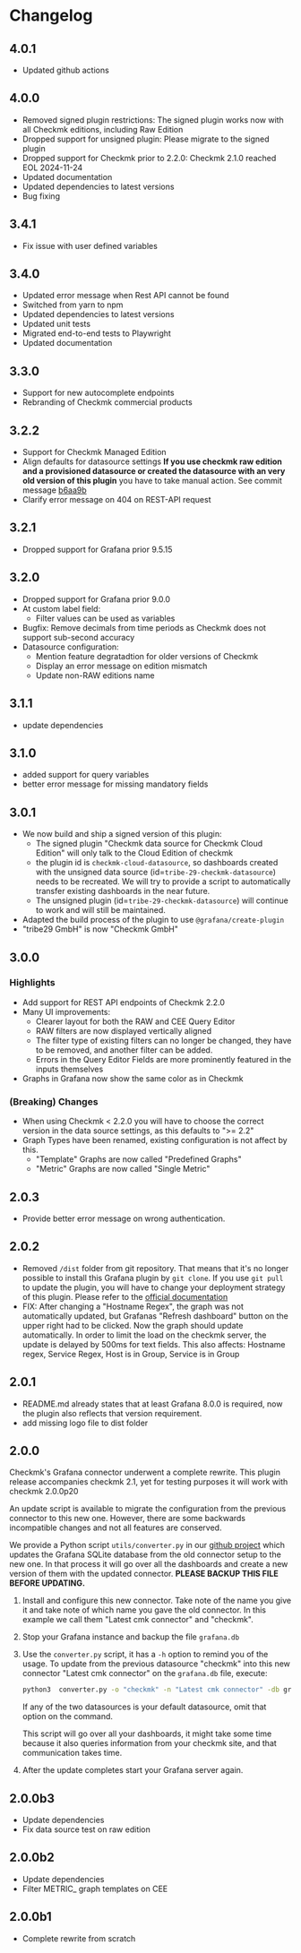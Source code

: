 # Changelog

[//]: # 'The ci will use the first section starting with `##` as release notes.'
## 4.0.1
- Updated github actions


## 4.0.0
- Removed signed plugin restrictions: The signed plugin works now with all Checkmk editions, including Raw Edition
- Dropped support for unsigned plugin: Please migrate to the signed plugin
- Dropped support for Checkmk prior to 2.2.0: Checkmk 2.1.0 reached EOL 2024-11-24
- Updated documentation
- Updated dependencies to latest versions
- Bug fixing

## 3.4.1
- Fix issue with user defined variables

## 3.4.0
- Updated error message when Rest API cannot be found
- Switched from yarn to npm
- Updated dependencies to latest versions
- Updated unit tests
- Migrated end-to-end tests to Playwright
- Updated documentation

## 3.3.0
- Support for new autocomplete endpoints
- Rebranding of Checkmk commercial products


## 3.2.2
- Support for Checkmk Managed Edition
- Align defaults for datasource settings
**If you use checkmk raw edition and a provisioned datasource or created
the datasource with an very old version of this plugin** you have to take
manual action. See commit message [b6aa9b](https://github.com/Checkmk/grafana-checkmk-datasource/commit/b6aa99bff9dc4ab522d0b4eecd826dd694fcd606 "b6aa9b")
- Clarify error message on 404 on REST-API request

## 3.2.1

- Dropped support for Grafana prior 9.5.15

## 3.2.0

- Dropped support for Grafana prior 9.0.0
- At custom label field:
    - Filter values can be used as variables
- Bugfix: Remove decimals from time periods as Checkmk does not support sub-second accuracy
- Datasource configuration:
    - Mention feature degratadtion for older versions of Checkmk
    - Display an error message on edition mismatch
    - Update non-RAW editions name

## 3.1.1

- update dependencies

## 3.1.0

- added support for query variables
- better error message for missing mandatory fields

## 3.0.1

- We now build and ship a signed version of this plugin:
    - The signed plugin "Checkmk data source for Checkmk Cloud Edition" will
      only talk to the Cloud Edition of checkmk
    - the plugin id is `checkmk-cloud-datasource`, so dashboards created with
      the unsigned data source (id=`tribe-29-checkmk-datasource`) needs to be
      recreated. We will try to provide a script to automatically transfer
      existing dashboards in the near future.
    - The unsigned plugin (id=`tribe-29-checkmk-datasource`) will continue to
      work and will still be maintained.
- Adapted the build process of the plugin to use `@grafana/create-plugin`
- "tribe29 GmbH" is now "Checkmk GmbH"

## 3.0.0

### Highlights

- Add support for REST API endpoints of Checkmk 2.2.0
- Many UI improvements:
    - Clearer layout for both the RAW and CEE Query Editor
    - RAW filters are now displayed vertically aligned
    - The filter type of existing filters can no longer be changed, they have
      to be removed, and another filter can be added.
    - Errors in the Query Editor Fields are more prominently featured in the
      inputs themselves
- Graphs in Grafana now show the same color as in Checkmk

### (Breaking) Changes

* When using Checkmk < 2.2.0 you will have to choose the correct version in the
  data source settings, as this defaults to ">= 2.2"
* Graph Types have been renamed, existing configuration is not affect by this.
    * "Template" Graphs are now called "Predefined Graphs"
    * "Metric" Graphs are now called "Single Metric"


## 2.0.3

- Provide better error message on wrong authentication.

## 2.0.2

- Removed `/dist` folder from git repository. That means that it's no longer
  possible to install this Grafana plugin by `git clone`. If you use `git pull`
  to update the plugin, you will have to change your deployment strategy of
  this plugin. Please refer to the [official documentation][1]
- FIX: After changing a "Hostname Regex", the graph was not automatically
  updated, but Grafanas "Refresh dashboard" button on the upper right had
  to be clicked. Now the graph should update automatically. In order to
  limit the load on the checkmk server, the update is delayed by 500ms for
  text fields.
  This also affects: Hostname regex, Service Regex, Host is in Group,
  Service is in Group

[1]: https://docs.checkmk.com/2.1.0/en/grafana.html

## 2.0.1

- README.md already states that at least Grafana 8.0.0 is required, now the
  plugin also reflects that version requirement.
- add missing logo file to dist folder

## 2.0.0

Checkmk's Grafana connector underwent a complete rewrite. This plugin release
accompanies checkmk 2.1, yet for testing purposes it will work with checkmk
2.0.0p20

An update script is available to migrate the configuration from the previous
connector to this new one. However, there are some backwards incompatible
changes and not all features are conserved.

We provide a Python script `utils/converter.py` in our [github project][github] which updates the Grafana
SQLite database from the old connector setup to the new one. In that process it
will go over all the dashboards and create a new version of them with the
updated connector. **PLEASE BACKUP THIS FILE BEFORE UPDATING.**

1. Install and configure this new connector. Take note of the name you give it
   and take note of which name you gave the old connector. In this example we
   call them "Latest cmk connector" and "checkmk".
2. Stop your Grafana instance and backup the file `grafana.db`
3. Use the `converter.py` script, it has a `-h` option to remind you of the
   usage. To update from the previous datasource "checkmk" into this new
   connector "Latest cmk connector" on the `grafana.db` file, execute:

   ```BASH
   python3  converter.py -o "checkmk" -n "Latest cmk connector" -db grafana.db
   ```

   If any of the two datasources is your default datasource, omit that option on
   the command.

   This script will go over all your dashboards, it might take some time because it
   also queries information from your checkmk site, and that communication takes
   time.

4. After the update completes start your Grafana server again.

[github]: https://github.com/checkmk/grafana-checkmk-datasource/

## 2.0.0b3

- Update dependencies
- Fix data source test on raw edition

## 2.0.0b2

- Update dependencies
- Filter METRIC\_ graph templates on CEE

## 2.0.0b1

- Complete rewrite from scratch
